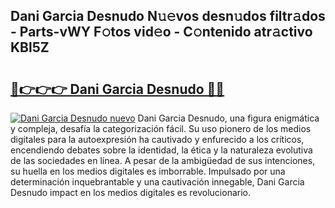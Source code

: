 ## Dani Garcia Desnudo N𝚞𝚎vos desn𝚞dos filtr𝚊dos - Parts-vWY F𝚘tos vid𝚎o - C𝚘ntenido atr𝚊ctivo KBl5Z

# <h2><a href="http://mb1jw1.tromn.icu/?c=Dani+Garcia+Desnudo">🔗👉👉👉 Dani Garcia Desnudo 🔗🔗</a></h2>

[![Dani Garcia Desnudo nuevo](https://i.imgur.com/pEAQMta.gif)](http://mb1jw1.tromn.icu/?c=Dani+Garcia+Desnudo)
Dani Garcia Desnudo, una figura enigmática y compleja, desafía la categorización fácil. Su uso pionero de los medios digitales para la autoexpresión ha cautivado y enfurecido a los críticos, encendiendo debates sobre la identidad, la ética y la naturaleza evolutiva de las sociedades en línea. A pesar de la ambigüedad de sus intenciones, su huella en los medios digitales es imborrable. Impulsado por una determinación inquebrantable y una cautivación innegable, Dani Garcia Desnudo impact en los medios digitales es revolucionario.
